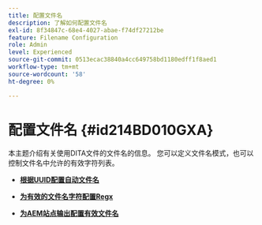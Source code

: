 ```yaml
---
title: 配置文件名
description: 了解如何配置文件名
exl-id: 8f34847c-68e4-4027-abae-f74df27212be
feature: Filename Configuration
role: Admin
level: Experienced
source-git-commit: 0513ecac38840a4cc649758bd1180edff1f8aed1
workflow-type: tm+mt
source-wordcount: '58'
ht-degree: 0%

---
```


# 配置文件名 {#id214BD010GXA}

本主题介绍有关使用DITA文件的文件名的信息。 您可以定义文件名模式，也可以控制文件名中允许的有效字符列表。

- **[根据UUID配置自动文件名](conf-auto-uuid-filenames.md)**

- **[为有效的文件名字符配置Regx](conf-file-names-valid-regx.md)**

- **[为AEM站点输出配置有效文件名](conf-file-names-valid-regx-aem-site-output.md)**
